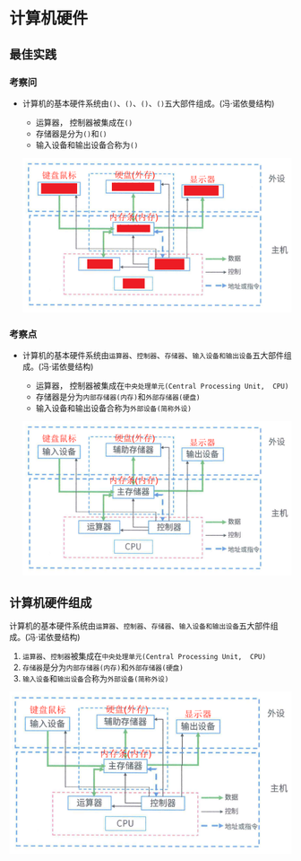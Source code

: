 # 计算机硬件


## 最佳实践

### 考察问

- 计算机的基本硬件系统由`()`、`()`、`()`、`()`五大部件组成。(冯·诺依曼结构)
    - 运算器， 控制器被集成在`()`
    - 存储器是分为`()`和`()`
    - 输入设备和输出设备合称为`()`

    ![alt text](1计算机系统概述/计算机系统硬件_评估.png)

### 考察点

- 计算机的基本硬件系统由`运算器`、`控制器`、`存储器`、`输入设备和输出设备`五大部件组成。(冯·诺依曼结构)
    - 运算器， 控制器被集成在`中央处理单元(Central Processing Unit,  CPU)`
    - 存储器是分为`内部存储器(内存)`和`外部存储器(硬盘)`
    - 输入设备和输出设备合称为`外部设备(简称外设)`

    ![alt text](./1计算机系统概述/计算机系统硬件.png)

## 计算机硬件组成

计算机的基本硬件系统由`运算器`、`控制器`、`存储器`、`输入设备和输出设备`五大部件组成。(冯·诺依曼结构)

1. `运算器`、`控制器`被集成在`中央处理单元(Central Processing Unit,  CPU)`
2. `存储器`是分为`内部存储器(内存)`和`外部存储器(硬盘)`
3. `输入设备`和`输出设备`合称为`外部设备(简称外设)`

![alt text](./1计算机系统概述/计算机系统硬件.png)

